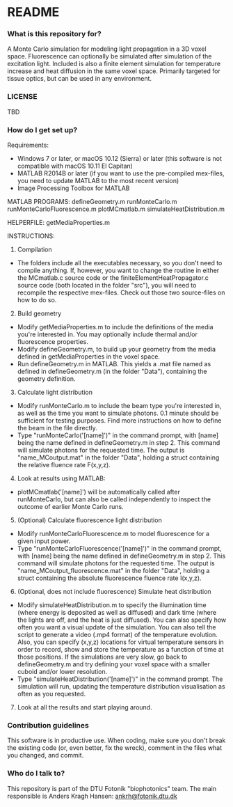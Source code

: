 # README #

### What is this repository for? ###

A Monte Carlo simulation for modeling light propagation in a 3D voxel space.
Fluorescence can optionally be simulated after simulation of the excitation light.
Included is also a finite element simulation for temperature increase and heat diffusion in the same voxel space.
Primarily targeted for tissue optics, but can be used in any environment.

### LICENSE ###

TBD

### How do I get set up? ###

Requirements:
- Windows 7 or later, or macOS 10.12 (Sierra) or later (this software is not compatible with macOS 10.11 El Capitan)
- MATLAB R2014B or later (if you want to use the pre-compiled mex-files, you need to update MATLAB to the most recent version)
 - Image Processing Toolbox for MATLAB

MATLAB PROGRAMS:
defineGeometry.m
runMonteCarlo.m
runMonteCarloFluorescence.m
plotMCmatlab.m
simulateHeatDistribution.m

HELPERFILE:
getMediaProperties.m

INSTRUCTIONS:
1. Compilation
 - The folders include all the executables necessary, so you don't need to compile anything. If, however, you want to change the routine in either the MCmatlab.c source code or the finiteElementHeatPropagator.c source code (both located in the folder "src"), you will need to recompile the respective mex-files. Check out those two source-files on how to do so.

2. Build geometry
 - Modify getMediaProperties.m to include the definitions of the media you're interested in. You may optionally include thermal and/or fluorescence properties.
 - Modify defineGeometry.m, to build up your geometry from the media defined in getMediaProperties in the voxel space.
 - Run defineGeometry.m in MATLAB. This yields a .mat file named as defined in defineGeometry.m (in the folder "Data"), containing the geometry definition.

3. Calculate light distribution
 - Modify runMonteCarlo.m to include the beam type you're interested in, as well as the time you want to simulate photons. 0.1 minute should be sufficient for testing purposes. Find more instructions on how to define the beam in the file directly.
 - Type "runMonteCarlo('[name]')" in the command prompt, with [name] being the name defined in defineGeometry.m in step 2. This command will simulate photons for the requested time. The output is "name_MCoutput.mat" in the folder "Data", holding a struct containing the relative fluence rate F(x,y,z).

4. Look at results using MATLAB:
 - plotMCmatlab('[name]') will be automatically called after runMonteCarlo, but can also be called independently to inspect the outcome of earlier Monte Carlo runs.

5. (Optional) Calculate fluorescence light distribution
 - Modify runMonteCarloFluorescence.m to model fluorescence for a given input power.
 - Type "runMonteCarloFluorescence('[name]')" in the command prompt, with [name] being the name defined in defineGeometry.m in step 2. This command will simulate photons for the requested time. The output is "name_MCoutput_fluorescence.mat" in the folder "Data", holding a struct containing the absolute fluorescence fluence rate I(x,y,z).

6. (Optional, does not include fluorescence) Simulate heat distribution
 - Modify simulateHeatDistribution.m to specify the illumination time (where energy is deposited as well as diffused) and dark time (where the lights are off, and the heat is just diffused). You can also specify how often you want a visual update of the simulation. You can also tell the script to generate a video (.mp4 format) of the temperature evolution. Also, you can specify (x,y,z) locations for virtual temperature sensors in order to record, show and store the temperature as a function of time at those positions. If the simulations are very slow, go back to defineGeometry.m and try defining your voxel space with a smaller cuboid and/or lower resolution. 
 - Type "simulateHeatDistribution('[name]')" in the command prompt. The simulation will run, updating the temperature distribution visualisation as often as you requested.

7. Look at all the results and start playing around.

### Contribution guidelines ###

This software is in productive use. When coding, make sure you don't break the existing code (or, even better, fix the wreck), comment in the files what you changed, and commit.

### Who do I talk to? ###

This repository is part of the DTU Fotonik "biophotonics" team.
The main responsible is Anders Kragh Hansen: ankrh@fotonik.dtu.dk
